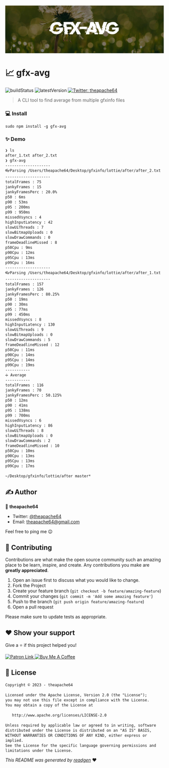 ![](cover.jpeg)

# 📈 gfx-avg

![buildStatus](https://img.shields.io/github/workflow/status/theapache64/gfx-avg/Java%20CI%20with%20Gradle?style=plastic)
![latestVersion](https://img.shields.io/github/v/release/theapache64/gfx-avg)
<a href="https://twitter.com/theapache64" target="_blank">
<img alt="Twitter: theapache64" src="https://img.shields.io/twitter/follow/theapache64.svg?style=social" />
</a>

> A CLI tool to find average from multiple gfxinfo files

### 💻 Install

```shell
sudo npm install -g gfx-avg
```

### ✨ Demo

```console
❯ ls
after_1.txt after_2.txt
❯ gfx-avg
--------------------
👓Parsing /Users/theapache64/Desktop/gfxinfo/lottie/after/after_2.txt
--------------------
totalFrames : 75
jankyFrames : 15
jankyFramesPerc : 20.0%
p50 : 6ms
p90 : 53ms
p95 : 200ms
p99 : 950ms
missedVsyncs : 4
highInputLatency : 42
slowUiThreads : 7
slowBitmapUploads : 0
slowDrawCommands : 0
frameDeadlineMissed : 8
p50Cpu : 9ms
p90Cpu : 12ms
p95Cpu : 13ms
p99Cpu : 16ms
--------------------
👓Parsing /Users/theapache64/Desktop/gfxinfo/lottie/after/after_1.txt
--------------------
totalFrames : 157
jankyFrames : 126
jankyFramesPerc : 80.25%
p50 : 19ms
p90 : 30ms
p95 : 77ms
p99 : 450ms
missedVsyncs : 8
highInputLatency : 130
slowUiThreads : 9
slowBitmapUploads : 0
slowDrawCommands : 5
frameDeadlineMissed : 12
p50Cpu : 11ms
p90Cpu : 14ms
p95Cpu : 14ms
p99Cpu : 19ms
-----------
➗ Average
-----------
totalFrames : 116
jankyFrames : 70
jankyFramesPerc : 50.125%
p50 : 12ms
p90 : 41ms
p95 : 138ms
p99 : 700ms
missedVsyncs : 6
highInputLatency : 86
slowUiThreads : 8
slowBitmapUploads : 0
slowDrawCommands : 2
frameDeadlineMissed : 10
p50Cpu : 10ms
p90Cpu : 13ms
p95Cpu : 13ms
p99Cpu : 17ms

~/Desktop/gfxinfo/lottie/after master*
```

## ✍️ Author

👤 **theapache64**

* Twitter: <a href="https://twitter.com/theapache64" target="_blank">@theapache64</a>
* Email: theapache64@gmail.com

Feel free to ping me 😉

## 🤝 Contributing

Contributions are what make the open source community such an amazing place to be learn, inspire, and create. Any
contributions you make are **greatly appreciated**.

1. Open an issue first to discuss what you would like to change.
1. Fork the Project
1. Create your feature branch (`git checkout -b feature/amazing-feature`)
1. Commit your changes (`git commit -m 'Add some amazing feature'`)
1. Push to the branch (`git push origin feature/amazing-feature`)
1. Open a pull request

Please make sure to update tests as appropriate.

## ❤ Show your support

Give a ⭐️ if this project helped you!

<a href="https://www.patreon.com/theapache64">
  <img alt="Patron Link" src="https://c5.patreon.com/external/logo/become_a_patron_button@2x.png" width="160"/>
</a>

<a href="https://www.buymeacoffee.com/theapache64" target="_blank">
    <img src="https://cdn.buymeacoffee.com/buttons/v2/default-yellow.png" alt="Buy Me A Coffee" width="160">
</a>


## 📝 License

```
Copyright © 2023 - theapache64

Licensed under the Apache License, Version 2.0 (the "License");
you may not use this file except in compliance with the License.
You may obtain a copy of the License at

   http://www.apache.org/licenses/LICENSE-2.0

Unless required by applicable law or agreed to in writing, software
distributed under the License is distributed on an "AS IS" BASIS,
WITHOUT WARRANTIES OR CONDITIONS OF ANY KIND, either express or implied.
See the License for the specific language governing permissions and
limitations under the License.
```

_This README was generated by [readgen](https://github.com/theapache64/readgen)_ ❤
